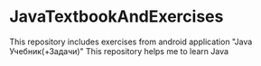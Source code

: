# JavaTextbookAndExercises
This repository includes exercises from android application "Java Учебник(+Задачи)"
This repository helps me to learn Java
